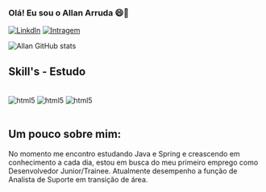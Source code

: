 ### Olá! Eu sou o Allan Arruda 😄👋

[![LinkdIn](https://img.shields.io/badge/LinkedIn-0077B5?style=for-the-badge&logo=linkedin&logoColor=white)](https://www.linkedin.com/in/allan-arruda-5b0373144/)
[![Intragem](https://img.shields.io/badge/Instagram-E4405F?style=for-the-badge&logo=instagram&logoColor=white)](https://www.instagram.com/allan.arruda13/)


![Allan GitHub stats](https://github-readme-stats.vercel.app/api?username=allanafr3&show_icons=true&theme=radical)

## Skill's - Estudo

<div style = "display: inline_block"><br/>
<img align="center" alt= "html5" src= "https://img.shields.io/badge/Java-ED8B00?style=for-the-badge&logo=openjdk&logoColor=white" />
<img align="center" alt= "html5" src= "https://img.shields.io/badge/Spring-6DB33F?style=for-the-badge&logo=spring&logoColor=white" />
<img align="center" alt= "html5" src= "https://img.shields.io/badge/MySQL-00000F?style=for-the-badge&logo=mysql&logoColor=white" />
</div><br/>

## Um pouco sobre mim:

No momento me encontro estudando Java e Spring e creascendo em conhecimento a cada dia, estou em busca do meu primeiro emprego como Desenvolvedor Junior/Trainee.
Atualmente desempenho a função de Analista de Suporte em transição de área.

